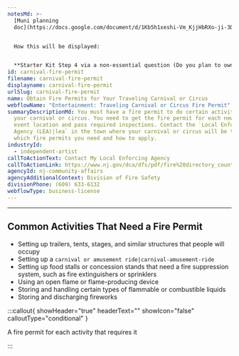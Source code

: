 ```yaml
---
notesMd: >-
  [Muni planning
  doc](https://docs.google.com/document/d/1Kb5h1xeshi-Vm_KjjHbRXo-ji-3DejgKUG4U1shk2QQ/edit?usp=sharing)


  How this will be displayed: 


  **Starter Kit Step 4 via a non-essential question (Do you plan to own a traveling carnival or circus?)**
id: carnival-fire-permit
filename: carnival-fire-permit
displayname: carnival-fire-permit
urlSlug: carnival-fire-permit
name: Obtain Fire Permits for Your Traveling Carnival or Circus
webflowName: "Entertainment: Traveling Carnival or Circus Fire Permit"
summaryDescriptionMd: You must have a fire permit to do certain activities at
  your carnival or circus. You need to get the fire permit for each new setup or
  event location and pass required inspections. Contact the `Local Enforcing
  Agency (LEA)|lea` in the town where your carnival or circus will be to see
  which fire permits you need and how to apply.
industryId:
  - independent-artist
callToActionText: Contact My Local Enforcing Agency
callToActionLink: https://www.nj.gov/dca/dfs/pdf/fire%20directory_county%20summary/fire_code_enforcement_director.pdf
agencyId: nj-community-affairs
agencyAdditionalContext: Division of Fire Safety
divisionPhone: (609) 633-6132
webflowType: business-license
---
```

- - -

## Common Activities That Need a Fire Permit

* Setting up trailers, tents, stages, and similar structures that people will occupy
* Setting up a `carnival or amusement ride|carnival-amusement-ride` 
* Setting up food stalls or concession stands that need a fire suppression system, such as fire extinguishers or sprinklers
* Using an open flame or flame-producing device
* Storing and handling certain types of flammable or combustible liquids
* Storing and discharging fireworks

:::callout{ showHeader="true" headerText="" showIcon="false" calloutType="conditional" }

A fire permit for each activity that requires it

:::